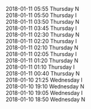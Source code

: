 2018-01-11 05:55 Thursday  N  
2018-01-11 05:50 Thursday  I  
2018-01-11 03:50 Thursday  N  
2018-01-11 03:45 Thursday  I  
2018-01-11 02:30 Thursday  N  
2018-01-11 02:20 Thursday  I  
2018-01-11 02:10 Thursday  N  
2018-01-11 02:05 Thursday  I  
2018-01-11 01:20 Thursday  N  
2018-01-11 01:10 Thursday  I  
2018-01-11 00:40 Thursday  N  
2018-01-10 21:25 Wednesday  I  
2018-01-10 19:10 Wednesday  N  
2018-01-10 19:05 Wednesday  I  
2018-01-10 18:50 Wednesday  N  
